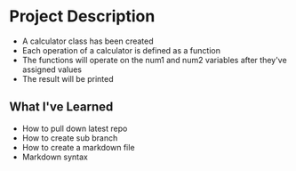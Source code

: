 # Project Description
- A calculator class has been created
- Each operation of a calculator is defined as a function
- The functions will operate on the num1 and num2 variables after they've assigned values
- The result will be printed

## What I've Learned
- How to pull down latest repo
- How to create sub branch
- How to create a markdown file
- Markdown syntax